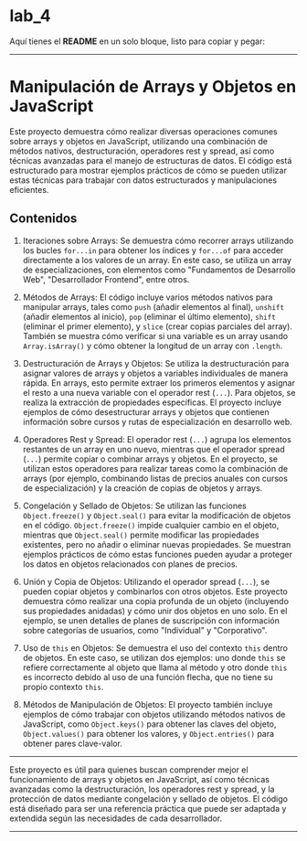# lab_4

Aquí tienes el **README** en un solo bloque, listo para copiar y pegar:

---

# Manipulación de Arrays y Objetos en JavaScript

Este proyecto demuestra cómo realizar diversas operaciones comunes sobre arrays y objetos en JavaScript, utilizando una combinación de métodos nativos, destructuración, operadores rest y spread, así como técnicas avanzadas para el manejo de estructuras de datos. El código está estructurado para mostrar ejemplos prácticos de cómo se pueden utilizar estas técnicas para trabajar con datos estructurados y manipulaciones eficientes.

## Contenidos

1. Iteraciones sobre Arrays: Se demuestra cómo recorrer arrays utilizando los bucles `for...in` para obtener los índices y `for...of` para acceder directamente a los valores de un array. En este caso, se utiliza un array de especializaciones, con elementos como "Fundamentos de Desarrollo Web", "Desarrollador Frontend", entre otros.

2. Métodos de Arrays: El código incluye varios métodos nativos para manipular arrays, tales como `push` (añadir elementos al final), `unshift` (añadir elementos al inicio), `pop` (eliminar el último elemento), `shift` (eliminar el primer elemento), y `slice` (crear copias parciales del array). También se muestra cómo verificar si una variable es un array usando `Array.isArray()` y cómo obtener la longitud de un array con `.length`.

3. Destructuración de Arrays y Objetos: Se utiliza la destructuración para asignar valores de arrays y objetos a variables individuales de manera rápida. En arrays, esto permite extraer los primeros elementos y asignar el resto a una nueva variable con el operador rest (`...`). Para objetos, se realiza la extracción de propiedades específicas. El proyecto incluye ejemplos de cómo desestructurar arrays y objetos que contienen información sobre cursos y rutas de especialización en desarrollo web.

4. Operadores Rest y Spread: El operador rest (`...`) agrupa los elementos restantes de un array en uno nuevo, mientras que el operador spread (`...`) permite copiar o combinar arrays y objetos. En el proyecto, se utilizan estos operadores para realizar tareas como la combinación de arrays (por ejemplo, combinando listas de precios anuales con cursos de especialización) y la creación de copias de objetos y arrays.

5. Congelación y Sellado de Objetos: Se utilizan las funciones `Object.freeze()` y `Object.seal()` para evitar la modificación de objetos en el código. `Object.freeze()` impide cualquier cambio en el objeto, mientras que `Object.seal()` permite modificar las propiedades existentes, pero no añadir o eliminar nuevas propiedades. Se muestran ejemplos prácticos de cómo estas funciones pueden ayudar a proteger los datos en objetos relacionados con planes de precios.

6. Unión y Copia de Objetos: Utilizando el operador spread (`...`), se pueden copiar objetos y combinarlos con otros objetos. Este proyecto demuestra cómo realizar una copia profunda de un objeto (incluyendo sus propiedades anidadas) y cómo unir dos objetos en uno solo. En el ejemplo, se unen detalles de planes de suscripción con información sobre categorías de usuarios, como "Individual" y "Corporativo".

7. Uso de `this` en Objetos: Se demuestra el uso del contexto `this` dentro de objetos. En este caso, se utilizan dos ejemplos: uno donde `this` se refiere correctamente al objeto que llama al método y otro donde `this` es incorrecto debido al uso de una función flecha, que no tiene su propio contexto `this`.

8. Métodos de Manipulación de Objetos: El proyecto también incluye ejemplos de cómo trabajar con objetos utilizando métodos nativos de JavaScript, como `Object.keys()` para obtener las claves del objeto, `Object.values()` para obtener los valores, y `Object.entries()` para obtener pares clave-valor.

---

Este proyecto es útil para quienes buscan comprender mejor el funcionamiento de arrays y objetos en JavaScript, así como técnicas avanzadas como la destructuración, los operadores rest y spread, y la protección de datos mediante congelación y sellado de objetos. El código está diseñado para ser una referencia práctica que puede ser adaptada y extendida según las necesidades de cada desarrollador.

---

